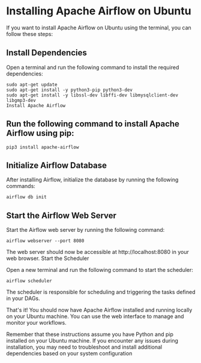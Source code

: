# Installing Apache Airflow on Ubuntu

If you want to install Apache Airflow on Ubuntu using the terminal, you can follow these steps:

## Install Dependencies

Open a terminal and run the following command to install the required dependencies:

```
sudo apt-get update
sudo apt-get install -y python3-pip python3-dev
sudo apt-get install -y libssl-dev libffi-dev libmysqlclient-dev libgmp3-dev
Install Apache Airflow
```

## Run the following command to install Apache Airflow using pip:

```
pip3 install apache-airflow
```

## Initialize Airflow Database

After installing Airflow, initialize the database by running the following commands:

```
airflow db init
```

## Start the Airflow Web Server

Start the Airflow web server by running the following command:
```
airflow webserver --port 8080
```

The web server should now be accessible at http://localhost:8080 in your web browser.
Start the Scheduler

Open a new terminal and run the following command to start the scheduler:
```
airflow scheduler
```

The scheduler is responsible for scheduling and triggering the tasks defined in your DAGs.

That's it! You should now have Apache Airflow installed and running locally on your Ubuntu machine. You can use the web interface to manage and monitor your workflows.

Remember that these instructions assume you have Python and pip installed on your Ubuntu machine. If you encounter any issues during installation, you may need to troubleshoot and install additional dependencies based on your system configuration